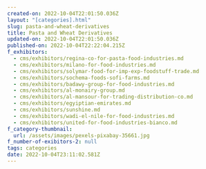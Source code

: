 ```yaml
---
created-on: 2022-10-04T22:01:50.036Z
layout: "[categories].html"
slug: pasta-and-wheat-derivatives
title: Pasta and Wheat Derivatives
updated-on: 2022-10-04T22:01:50.036Z
published-on: 2022-10-04T22:22:04.215Z
f_exhibitors:
  - cms/exhibitors/regina-co-for-pasta-food-industries.md
  - cms/exhibitors/milano-for-food-industries.md
  - cms/exhibitors/solymar-food-for-imp-exp-foodstuff-trade.md
  - cms/exhibitors/sochema-foods-sofi-farms.md
  - cms/exhibitors/badawy-group-for-food-industries.md
  - cms/exhibitors/al-monairy-group.md
  - cms/exhibitors/al-mansour-for-trading-distribution-co.md
  - cms/exhibitors/egyiptian-emirates.md
  - cms/exhibitors/sunshine.md
  - cms/exhibitors/wadi-el-nile-for-food-industries.md
  - cms/exhibitors/united-for-food-industries-bianco.md
f_category-thumbnail:
  url: /assets/images/pexels-pixabay-35661.jpg
f_number-of-exibitors-2: null
tags: categories
date: 2022-10-04T23:11:02.581Z
---
```

